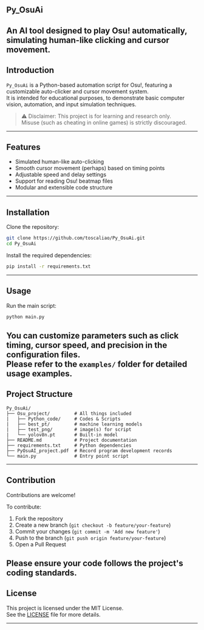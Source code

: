 ## Py_OsuAi
An AI tool designed to play Osu! automatically, simulating human-like clicking and cursor movement.
---
## Introduction

`Py_OsuAi` is a Python-based automation script for Osu!, featuring a customizable auto-clicker and cursor movement system.  
It is intended for educational purposes, to demonstrate basic computer vision, automation, and input simulation techniques.

> ⚠️ Disclaimer: This project is for learning and research only.  
> Misuse (such as cheating in online games) is strictly discouraged.
---
## Features

- Simulated human-like auto-clicking
- Smooth cursor movement (perhaps) based on timing points
- Adjustable speed and delay settings
- Support for reading Osu! beatmap files
- Modular and extensible code structure
---
## Installation

Clone the repository:

```bash
git clone https://github.com/toscaliao/Py_OsuAi.git
cd Py_OsuAi
```

Install the required dependencies:

```bash
pip install -r requirements.txt
```
---
## Usage

Run the main script:

```bash
python main.py
```

You can customize parameters such as click timing, cursor speed, and precision in the configuration files.  
Please refer to the `examples/` folder for detailed usage examples.
---
## Project Structure

```
Py_OsuAi/
├── Osu_project/         # All things included
|   ├── Python_code/     # Codes & Scripts
|   ├── best_pt/         # machine learning models
|   ├── test_png/        # image(s) for script
|   └── yolov8n.pt       # Built-in model
├── README.md            # Project documentation
├── requirements.txt     # Python dependencies
├── PyOsuAI_project.pdf  # Record program development records
└── main.py              # Entry point script
```
---
## Contribution

Contributions are welcome!

To contribute:

1. Fork the repository
2. Create a new branch (`git checkout -b feature/your-feature`)
3. Commit your changes (`git commit -m 'Add new feature'`)
4. Push to the branch (`git push origin feature/your-feature`)
5. Open a Pull Request

Please ensure your code follows the project's coding standards.
---
## License

This project is licensed under the MIT License.  
See the [LICENSE](LICENSE) file for more details.


---
